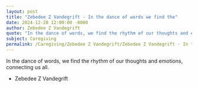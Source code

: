 ```yaml
---
layout: post
title: "Zebedee Z Vandegrift - In the dance of words we find the"
date: 2024-12-28 12:00:00 -0000
author: Zebedee Z Vandegrift
quote: "In the dance of words, we find the rhythm of our thoughts and emotions, connecting us all."
subject: Caregiving
permalink: /Caregiving/Zebedee Z Vandegrift/Zebedee Z Vandegrift - In the dance of words we find the
---
```


In the dance of words, we find the rhythm of our thoughts and emotions, connecting us all.

- Zebedee Z Vandegrift
